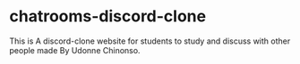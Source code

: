 # chatrooms-discord-clone
This is A discord-clone website for students to study and discuss with other people made By Udonne Chinonso.
